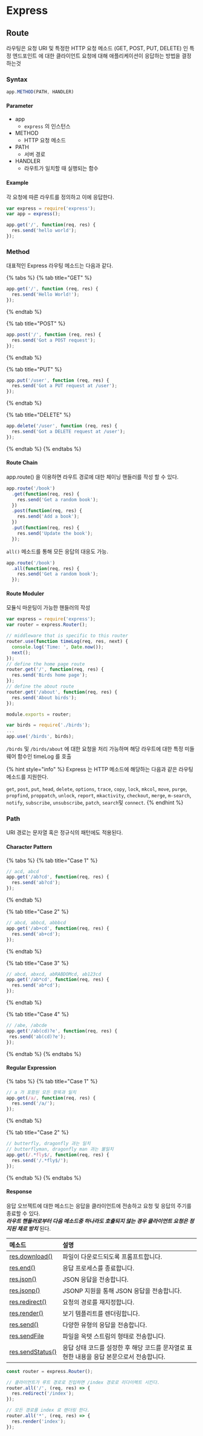 # Express

## Route

라우팅은 요청 URI 및 특정한 HTTP 요청 메소드 \(GET, POST, PUT, DELETE\) 인 특정 엔드포인트 에 대한 클라이언트 요청에 대해 애플리케이션이 응답하는 방법을 결정 하는것

### Syntax

```javascript
app.METHOD(PATH, HANDLER)
```

#### Parameter

* app
  * `express` 의 인스턴스 
* METHOD
  * HTTP 요청 메소드
* PATH
  * 서버 경로
* HANDLER
  * 라우트가 일치할 때 실행되는 함수

#### Example

각 요청에 따른 라우트를 정의하고 이에 응답한다.

```javascript
var express = require('express');
var app = express();

app.get('/', function(req, res) {
  res.send('hello world');
});
```

### Method

대표적인 Express 라우팅 메소드는 다음과 같다.

{% tabs %}
{% tab title="GET" %}
```javascript
app.get('/', function (req, res) {
  res.send('Hello World!');
});
```
{% endtab %}

{% tab title="POST" %}
```javascript
app.post('/', function (req, res) {
  res.send('Got a POST request');
});
```
{% endtab %}

{% tab title="PUT" %}
```javascript
app.put('/user', function (req, res) {
  res.send('Got a PUT request at /user');
});
```
{% endtab %}

{% tab title="DELETE" %}
```javascript
app.delete('/user', function (req, res) {
  res.send('Got a DELETE request at /user');
});
```
{% endtab %}
{% endtabs %}

#### Route Chain

app.route\(\) 을 이용하면 라우트 경로에 대한 체이닝 핸들러를 작성 할 수 있다.

```javascript
app.route('/book')
  .get(function(req, res) {
    res.send('Get a random book');
  })
  .post(function(req, res) {
    res.send('Add a book');
  })
  .put(function(req, res) {
    res.send('Update the book');
  });
```

`all()` 메소드를 통해 모든 응답의 대응도 가능.

```javascript
app.route('/book')
  .all(function(req, res) {
    res.send('Get a random book');
  });
```

#### Route Moduler

모듈식 마운팅이 가능한 핸들러의 작성 

```javascript
var express = require('express');
var router = express.Router();

// middleware that is specific to this router
router.use(function timeLog(req, res, next) {
  console.log('Time: ', Date.now());
  next();
});
// define the home page route
router.get('/', function(req, res) {
  res.send('Birds home page');
});
// define the about route
router.get('/about', function(req, res) {
  res.send('About birds');
});

module.exports = router;
```

```javascript
var birds = require('./birds');
...
app.use('/birds', birds);
```

`/birds` 및 `/birds/about` 에 대한 요청을 처리 가능하며 해당 라우트에 대한 특정 미들웨어 함수인 timeLog 를 호출

{% hint style="info" %}
Express 는 HTTP 메소드에 해당하는 다음과 같은 라우팅 메소드를 지원한다.

`get`, `post`, `put`, `head`, `delete`, `options`, `trace`, `copy`, `lock`, `mkcol`, `move`, `purge`, `propfind`, `proppatch`, `unlock`, `report`, `mkactivity`, `checkout`, `merge`, `m-search`, `notify`, `subscribe`, `unsubscribe`, `patch`, `search`및 `connect`.
{% endhint %}

### Path 

URI 경로는 문자열 혹은 정규식의 패턴에도 적용된다.

#### Character Pattern

{% tabs %}
{% tab title="Case 1" %}
```javascript
// acd, abcd
app.get('/ab?cd', function(req, res) {
  res.send('ab?cd');
});
```
{% endtab %}

{% tab title="Case 2" %}
```javascript
// abcd, abbcd, abbbcd
app.get('/ab+cd', function(req, res) {
  res.send('ab+cd');
});
```
{% endtab %}

{% tab title="Case 3" %}
```javascript
// abcd, abxcd, abRABDOMcd, ab123cd
app.get('/ab*cd', function(req, res) {
  res.send('ab*cd');
});
```
{% endtab %}

{% tab title="Case 4" %}
```javascript
// /abe, /abcde
app.get('/ab(cd)?e', function(req, res) {
 res.send('ab(cd)?e');
});
```
{% endtab %}
{% endtabs %}

#### Regular Expression 

{% tabs %}
{% tab title="Case 1" %}
```javascript
// a 가 포함된 모든 항목과 일치 
app.get(/a/, function(req, res) {
  res.send('/a/');
});
```
{% endtab %}

{% tab title="Case 2" %}
```javascript
// butterfly, dragonfly 과는 일치 
// butterflyman, dragonfly man 과는 불일치 
app.get(/.*fly$/, function(req, res) {
  res.send('/.*fly$/');
});
```
{% endtab %}
{% endtabs %}

#### Response

응답 오브젝트에 대한 메소드는 응답을 클라이언트에 전송하고 요청 및 응답의 주기를 종료할 수 있다.  
_**라우트 핸들러로부터 다음 메소드중 하나라도 호출되지 않는 경우 클라이언트 요청은 정지된 채로 방치**_ 된다. 

| 메소드 | 설명 |
| :--- | :--- |
| [res.download\(\)](http://expressjs.com/ko/4x/api.html#res.download) | 파일이 다운로드되도록 프롬프트합니다. |
| [res.end\(\)](http://expressjs.com/ko/4x/api.html#res.end) | 응답 프로세스를 종료합니다. |
| [res.json\(\)](http://expressjs.com/ko/4x/api.html#res.json) | JSON 응답을 전송합니다. |
| [res.jsonp\(\)](http://expressjs.com/ko/4x/api.html#res.jsonp) | JSONP 지원을 통해 JSON 응답을 전송합니다. |
| [res.redirect\(\)](http://expressjs.com/ko/4x/api.html#res.redirect) | 요청의 경로를 재지정합니다. |
| [res.render\(\)](http://expressjs.com/ko/4x/api.html#res.render) | 보기 템플리트를 렌더링합니다. |
| [res.send\(\)](http://expressjs.com/ko/4x/api.html#res.send) | 다양한 유형의 응답을 전송합니다. |
| [res.sendFile](http://expressjs.com/ko/4x/api.html#res.sendFile) | 파일을 옥텟 스트림의 형태로 전송합니다. |
| [res.sendStatus\(\)](http://expressjs.com/ko/4x/api.html#res.sendStatus) | 응답 상태 코드를 설정한 후 해당 코드를 문자열로 표현한 내용을 응답 본문으로서 전송합니다. |

```javascript
const router = express.Router();

// 클라이언트가 루트 경로로 진입하면 /index 경로로 리다이렉트 시킨다.
router.all('/', (req, res) => {
  res.redirect('/index');
});

// 모든 경로를 index 로 랜더링 한다.
router.all('*', (req, res) => {
  res.render('index');
});
```

